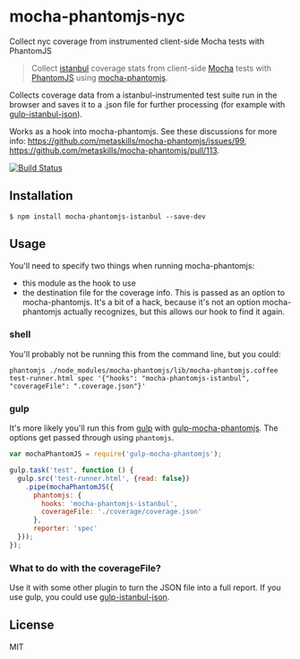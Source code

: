 # mocha-phantomjs-nyc

Collect nyc coverage from instrumented client-side Mocha tests with PhantomJS

> Collect [istanbul](https://github.com/gotwarlost/istanbul) coverage stats from client-side [Mocha](https://github.com/visionmedia/mocha) tests with [PhantomJS](https://github.com/ariya/phantomjs) using [mocha-phantomjs](https://github.com/metaskills/mocha-phantomjs).

Collects coverage data from a istanbul-instrumented test suite run in the browser and saves it to a .json file for further processing (for example with [gulp-istanbul-json](https://github.com/willembult/gulp-istanbul-json)).

Works as a hook into mocha-phantomjs. See these discussions for more info: https://github.com/metaskills/mocha-phantomjs/issues/99, https://github.com/metaskills/mocha-phantomjs/pull/113.

[![Build Status](https://travis-ci.org/willembult/mocha-phantomjs-istanbul.svg?branch=master)](https://travis-ci.org/willembult/mocha-phantomjs-istanbul)

## Installation
```shell
$ npm install mocha-phantomjs-istanbul --save-dev
```

## Usage
You'll need to specify two things when running mocha-phantomjs:
* this module as the hook to use
* the destination file for the coverage info. This is passed as an option to mocha-phantomjs. It's a bit of a hack, because it's not an option mocha-phantomjs actually recognizes, but this allows our hook to find it again.

### shell
You'll probably not be running this from the command line, but you could:
```shell
phantomjs ./node_modules/mocha-phantomjs/lib/mocha-phantomjs.coffee test-runner.html spec '{"hooks": "mocha-phantomjs-istanbul", "coverageFile": ".coverage.json"}'
```

### gulp
It's more likely you'll run this from [gulp](https://github.com/wearefractal/gulp) with [gulp-mocha-phantomjs](https://github.com/mrhooray/gulp-mocha-phantomjs). The options get passed through using `phantomjs`.

```javascript
var mochaPhantomJS = require('gulp-mocha-phantomjs');

gulp.task('test', function () {
  gulp.src('test-runner.html', {read: false})
    .pipe(mochaPhantomJS({
      phantomjs: {
        hooks: 'mocha-phantomjs-istanbul',
        coverageFile: './coverage/coverage.json'
      },
      reporter: 'spec'
  }));
});
```

### What to do with the coverageFile?
Use it with some other plugin to turn the JSON file into a full report. If you use gulp, you could use [gulp-istanbul-json](https://github.com/willembult/gulp-istanbul-json).

## License
MIT
